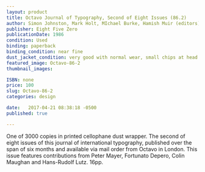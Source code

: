 ```yaml
---
layout: product
title: Octavo Journal of Typography, Second of Eight Issues (86.2)
author: Simon Johnston, Mark Holt, MIchael Burke, Hamish Muir (editors)
publisher: Eight Five Zero
publicationDate: 1986
condition: Used
binding: paperback
binding_condition: near fine
dust_jacket_condition: very good with normal wear, small chips at head &amp; heel
featured_image: Octavo-86-2
thumbnail_images:

ISBN: none
price: 100
slug: Octavo-86-2
categories: design

date:   2017-04-21 08:38:18 -0500
published: true

---
```



One of 3000 copies in printed cellophane dust wrapper. The second of eight issues of this journal of international typography, published over the span of six months and available via mail order from Octavo in London. This issue features contributions from Peter Mayer, Fortunato Depero, Colin Maughan and Hans-Rudolf Lutz. 16pp.